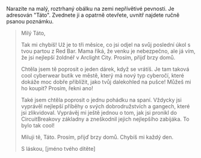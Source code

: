 Narazíte na malý, roztrhaný obálku na zemi nepřívětivé pevnosti. Je adresován "Táto". Zvednete ji a opatrně otevřete, uvnitř najdete ručně psanou poznámku.

> Milý Táto,
>
> Tak mi chybíš! Už je to tři měsíce, co jsi odjel na svůj poslední úkol s tvou partou z Red Bar. Mama říká, že venku je nebezpečno, ale já vím, že jsi nejlepší žoldnéř v Arclight City. Prosím, přijď brzy domů.
>
> Chtěla jsem tě poprosit o jeden dárek, když se vrátíš. Je tam taková cool cyberwear butik ve městě, který má nový typ cyberočí, které dokáže moc dobře přiblížit, jako tvůj dalekohled na pušce! Můžeš mi ho koupit? Prosím, řekni ano!
>
> Také jsem chtěla poprosit o jednu pohádku na spaní. Vždycky jsi vyprávěl nejlepší příběhy o svých dobrodružstvích a gangech, které jsi zlikvidoval. Vyprávěj mi ještě jednou o tom, jak jsi pronikl do CircuitBreakovy základny a zneškodnil jejich nejlepšího zabijáka. To bylo tak cool!
>
> Miluji tě, Táto. Prosím, přijď brzy domů. Chybíš mi každý den.
>
> S láskou,
> [jméno tvého dítěte]
